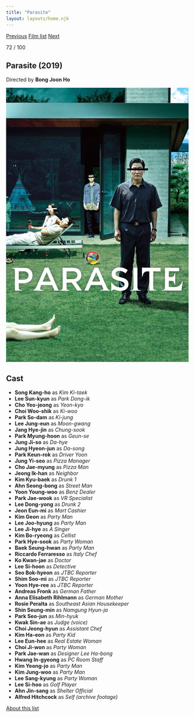 ```yaml
---
title: "Parasite"
layout: layouts/home.njk
---
```


<nav class="films">
  <a class="prev" href="../sink-or-swim">Previous</a>
  <a href="../">Film list</a>
  <a class="next" href="../portrait-of-a-lady-on-fire">Next</a>
</nav>

<p>72 / 100</p>

<article class="film">
  <h1>Parasite (2019)</h1>

  <p class="director">
    Directed by <strong>Bong Joon Ho</strong>
  </p>

  <img src="../films/posters/parasite.jpg" alt="">

  <h2>
    Cast
  </h2>
  <ul>
    <li><strong>Song Kang-ho</strong> as <em>Kim Ki-taek</em></li>
<li><strong>Lee Sun-kyun</strong> as <em>Park Dong-ik</em></li>
<li><strong>Cho Yeo-jeong</strong> as <em>Yeon-kyo</em></li>
<li><strong>Choi Woo-shik</strong> as <em>Ki-woo</em></li>
<li><strong>Park So-dam</strong> as <em>Ki-jung</em></li>
<li><strong>Lee Jung-eun</strong> as <em>Moon-gwang</em></li>
<li><strong>Jang Hye-jin</strong> as <em>Chung-sook</em></li>
<li><strong>Park Myung-hoon</strong> as <em>Geun-se</em></li>
<li><strong>Jung Ji-so</strong> as <em>Da-hye</em></li>
<li><strong>Jung Hyeon-jun</strong> as <em>Da-song</em></li>
<li><strong>Park Keun-rok</strong> as <em>Driver Yoon</em></li>
<li><strong>Jung Yi-seo</strong> as <em>Pizza Manager</em></li>
<li><strong>Cho Jae-myung</strong> as <em>Pizza Man</em></li>
<li><strong>Jeong Ik-han</strong> as <em>Neighbor</em></li>
<li><strong>Kim Kyu-baek</strong> as <em>Drunk 1</em></li>
<li><strong>Ahn Seong-bong</strong> as <em>Street Man</em></li>
<li><strong>Yoon Young-woo</strong> as <em>Benz Dealer</em></li>
<li><strong>Park Jae-wook</strong> as <em>VR Specialist</em></li>
<li><strong>Lee Dong-yong</strong> as <em>Drunk 2</em></li>
<li><strong>Jeon Eun-mi</strong> as <em>Mart Cashier</em></li>
<li><strong>Kim Geon</strong> as <em>Party Man</em></li>
<li><strong>Lee Joo-hyung</strong> as <em>Party Man</em></li>
<li><strong>Lee Ji-hye</strong> as <em>A Singer</em></li>
<li><strong>Kim Bo-ryeong</strong> as <em>Cellist</em></li>
<li><strong>Park Hye-sook</strong> as <em>Party Woman</em></li>
<li><strong>Baek Seung-hwan</strong> as <em>Party Man</em></li>
<li><strong>Riccardo Ferraresso</strong> as <em>Italy Chef</em></li>
<li><strong>Ko Kwan-jae</strong> as <em>Doctor</em></li>
<li><strong>Lee Si-hoon</strong> as <em>Detective</em></li>
<li><strong>Seo Bok-hyeon</strong> as <em>JTBC Reporter</em></li>
<li><strong>Shim Soo-mi</strong> as <em>JTBC Reporter</em></li>
<li><strong>Yoon Hye-ree</strong> as <em>JTBC Reporter</em></li>
<li><strong>Andreas Fronk</strong> as <em>German Father</em></li>
<li><strong>Anna Elisabeth Rihlmann</strong> as <em>German Mother</em></li>
<li><strong>Rosie Peralta</strong> as <em>Southeast Asian Housekeeper</em></li>
<li><strong>Shin Seung-min</strong> as <em>Namgung Hyun-ja</em></li>
<li><strong>Park Seo-jun</strong> as <em>Min-hyuk</em></li>
<li><strong>Kwak Sin-ae</strong> as <em>Judge (voice)</em></li>
<li><strong>Choi Jeong-hyun</strong> as <em>Assistant Chef</em></li>
<li><strong>Kim Ha-eon</strong> as <em>Party Kid</em></li>
<li><strong>Lee Eun-hee</strong> as <em>Real Estate Woman</em></li>
<li><strong>Choi Ji-won</strong> as <em>Party Woman</em></li>
<li><strong>Park Jae-wan</strong> as <em>Designer Lee Ha-bong</em></li>
<li><strong>Hwang In-gyeong</strong> as <em>PC Room Staff</em></li>
<li><strong>Kim Yeong-jo</strong> as <em>Party Man</em></li>
<li><strong>Kim Jung-woo</strong> as <em>Party Man</em></li>
<li><strong>Lee Sang-kyung</strong> as <em>Party Woman</em></li>
<li><strong>Lee Si-hoo</strong> as <em>Golf Player</em></li>
<li><strong>Ahn Jin-sang</strong> as <em>Shelter Official</em></li>
<li><strong>Alfred Hitchcock</strong> as <em>Self (archive footage)</em></li>
  </ul>
</article>
<footer>
  <a href="../about">About this list</a>
</footer>
